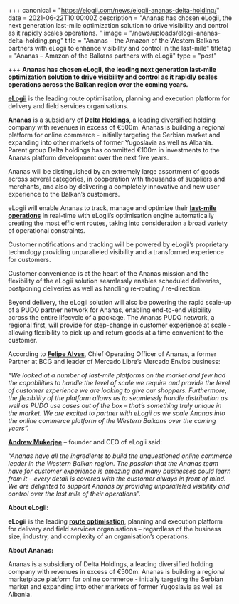 
+++
canonical = "https://elogii.com/news/elogii-ananas-delta-holding/"
date = 2021-06-22T10:00:00Z
description = "Ananas has chosen eLogii, the next generation last-mile optimization solution to drive visibility and control as it rapidly scales operations. "
image = "/news/uploads/elogii-ananas-delta-holding.png"
title = "Ananas – the Amazon of the Western Balkans partners with eLogii to enhance visibility and control in the last-mile"
titletag = "Ananas – Amazon of the Balkans partners with eLogii"
type = "post"

+++
**Ananas has chosen eLogii, the leading next generation last-mile optimization solution to drive visibility and control as it rapidly scales operations across the Balkan region over the coming years.**

[**eLogii**](https://elogii.com/) is the leading route optimisation, planning and execution platform for delivery and field services organisations.

**Ananas** is a subsidiary of [**Delta Holdings**](https://www.deltaholding.rs/home.html), a leading diversified holding company with revenues in excess of €500m. Ananas is building a regional platform for online commerce - initially targeting the Serbian market and expanding into other markets of former Yugoslavia as well as Albania. Parent group Delta holdings has committed €100m in investments to the Ananas platform development over the next five years.

Ananas will be distinguished by an extremely large assortment of goods across several categories, in cooperation with thousands of suppliers and merchants, and also by delivering a completely innovative and new user experience to the Balkan’s customers.

eLogii will enable Ananas to track, manage and optimize their [**last-mile operations**](https://elogii.com/blog/last-mile-delivery-guide/) in real-time with eLogii’s optimisation engine automatically creating the most efficient routes, taking into consideration a broad variety of operational constraints.

Customer notifications and tracking will be powered by eLogii’s proprietary technology providing unparalleled visibility and a transformed experience for customers.

Customer convenience is at the heart of the Ananas mission and the flexibility of the eLogii solution seamlessly enables scheduled deliveries, postponing deliveries as well as handling re-routing / re-direction.

Beyond delivery, the eLogii solution will also be powering the rapid scale-up of a PUDO partner network for Ananas, enabling end-to-end visibility across the entire lifecycle of a package. The Ananas PUDO network, a regional first, will provide for step-change in customer experience at scale - allowing flexibility to pick up and return goods at a time convenient to the customer.

According to [**Felipe Alves**](https://www.linkedin.com/in/felipepintoalves/), Chief Operating Officer of Ananas, a former Partner at BCG and leader of Mercado Libre’s Mercado Envios business: 

_“We looked at a number of last-mile platforms on the market and few had the capabilities to handle the level of scale we require and provide the level of customer experience we are looking to give our shoppers. Furthermore, the flexibility of the platform allows us to seamlessly handle distribution as well as PUDO use cases out of the box – that’s something truly unique in the market. We are excited to partner with eLogii as we scale Ananas into the online commerce platform of the Western Balkans over the coming years”._

[**Andrew Mukerjee**](https://www.linkedin.com/in/andrew-mukerjee-93246822/) – founder and CEO of eLogii said: 

_“Ananas have all the ingredients to build the unquestioned online commerce leader in the Western Balkan region. The passion that the Ananas team have for customer experience is amazing and many businesses could learn from it – every detail is covered with the customer always in front of mind. We are delighted to support Ananas by providing unparalleled visibility and control over the last mile of their operations”._

**About eLogii:**

**eLogii** is the leading [**route optimisation**](https://elogii.com/blog/guide-to-route-optimization-software/), planning and execution platform for delivery and field services organisations – regardless of the business size, industry, and complexity of an organisation’s operations.

**About Ananas:**

Ananas is a subsidiary of Delta Holdings, a leading diversified holding company with revenues in excess of €500m. Ananas is building a regional marketplace platform for online commerce - initially targeting the Serbian market and expanding into other markets of former Yugoslavia as well as Albania.
